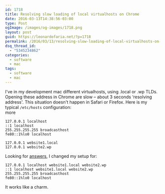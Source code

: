 ```yaml
---
id: 1718
title: Resolving slow loading of local virtualhosts on Chrome
date: 2016-03-13T14:38:56-03:00
type: Post
ogImage: /images/og-images/1718.png
layout: post
guid: https://leonardofaria.net/?p=1718
permalink: /2016/03/13/resolving-slow-loading-of-local-virtualhosts-on-chrome/
dsq_thread_id:
  - "5345234862"
categories:
  - software
  - mac
tags:
  - software
  - mac
---
```

I've in my development mac different virtualhosts, using .local or .wp TLDs. Opening these address in Chrome are slow – about 3 seconds &#8216;resolving address'. This situation doesn't happen in Safari or Firefox. Here is my typical `/etc/hosts` configuration:  
<span className="hidden">more</span>

```
127.0.0.1 localhost
::1 localhost
255.255.255.255 broadcasthost
fe80::1%lo0 localhost

127.0.0.1 website1.local
127.0.0.1 website2.wp
```

Looking for [answers](http://stackoverflow.com/questions/10064581/how-can-i-eliminate-slow-resolving-loading-of-localhost-virtualhost-a-2-3-secon), I changed my setup for:

```
127.0.0.1 localhost website1.local website2.wp
::1 localhost website1.local website2.wp
255.255.255.255 broadcasthost
fe80::1%lo0 localhost
```

It works like a charm.

